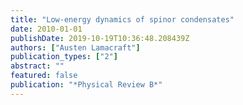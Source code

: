 ```yaml
---
title: "Low-energy dynamics of spinor condensates"
date: 2010-01-01
publishDate: 2019-10-19T10:36:48.208439Z
authors: ["Austen Lamacraft"]
publication_types: ["2"]
abstract: ""
featured: false
publication: "*Physical Review B*"
---
```


